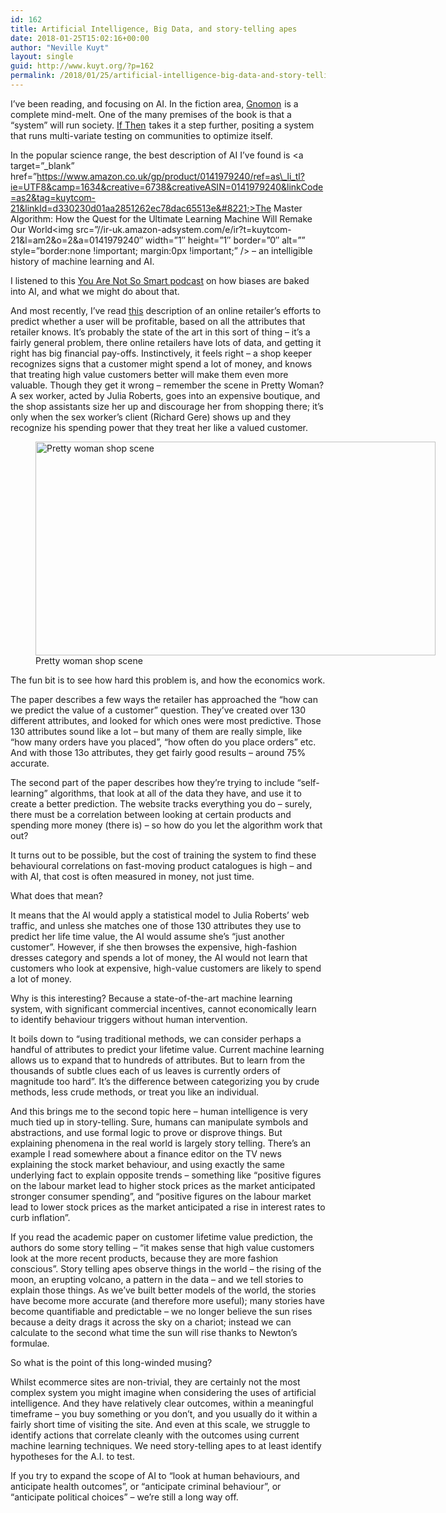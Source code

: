 ```yaml
---
id: 162
title: Artificial Intelligence, Big Data, and story-telling apes
date: 2018-01-25T15:02:16+00:00
author: "Neville Kuyt"
layout: single
guid: http://www.kuyt.org/?p=162
permalink: /2018/01/25/artificial-intelligence-big-data-and-story-telling-apes/
---
```

I&#8217;ve been reading, and focusing on AI. In the fiction area, <a href="https://www.amazon.co.uk/gp/product/1785151274/ref=as_li_tl?ie=UTF8&camp=1634&creative=6738&creativeASIN=1785151274&linkCode=as2&tag=kuytcom-21&linkId=ff65ce152a4e86cb3f1b6b59ef1a7ff9" target="_blank" rel="noopener">Gnomon</a><img loading="lazy" style="border: none !important; margin: 0px !important;" src="//ir-uk.amazon-adsystem.com/e/ir?t=kuytcom-21&l=am2&o=2&a=1785151274" alt="" width="1" height="1" border="0" /> is a complete mind-melt. One of the many premises of the book is that a &#8220;system&#8221; will run society. <a href="https://www.amazon.co.uk/gp/product/0857664719/ref=as_li_tl?ie=UTF8&camp=1634&creative=6738&creativeASIN=0857664719&linkCode=as2&tag=kuytcom-21&linkId=4188847b668562cd89112cd8c3596c06" target="_blank" rel="noopener">If Then</a><img loading="lazy" style="border: none !important; margin: 0px !important;" src="//ir-uk.amazon-adsystem.com/e/ir?t=kuytcom-21&l=am2&o=2&a=0857664719" alt="" width="1" height="1" border="0" /> takes it a step further, positing a system that runs multi-variate testing on communities to optimize itself.

In the popular science range, the best description of AI I&#8217;ve found is <a target=&#8221;\_blank&#8221; href=&#8221;https://www.amazon.co.uk/gp/product/0141979240/ref=as\_li_tl?ie=UTF8&camp=1634&creative=6738&creativeASIN=0141979240&linkCode=as2&tag=kuytcom-21&linkId=d330230d01aa2851262ec78dac65513e&#8221;>The Master Algorithm: How the Quest for the Ultimate Learning Machine Will Remake Our World</a><img src=&#8221;//ir-uk.amazon-adsystem.com/e/ir?t=kuytcom-21&l=am2&o=2&a=0141979240&#8243; width=&#8221;1&#8243; height=&#8221;1&#8243; border=&#8221;0&#8243; alt=&#8221;&#8221; style=&#8221;border:none !important; margin:0px !important;&#8221; /> &#8211; an intelligible history of machine learning and AI.

I listened to this [You Are Not So Smart podcast](https://youarenotsosmart.com/2017/11/20/yanss-115-how-we-transferred-our-biases-into-our-machines-and-what-we-can-do-about-it/) on how biases are baked into AI, and what we might do about that.

And most recently, I&#8217;ve read [this](https://arxiv.org/pdf/1703.02596.pdf) description of an online retailer&#8217;s efforts to predict whether a user will be profitable, based on all the attributes that retailer knows. It&#8217;s probably the state of the art in this sort of thing &#8211; it&#8217;s a fairly general problem, there online retailers have lots of data, and getting it right has big financial pay-offs. Instinctively, it feels right &#8211; a shop keeper recognizes signs that a customer might spend a lot of money, and knows that treating high value customers better will make them even more valuable. Though they get it wrong &#8211; remember the scene in Pretty Woman? A sex worker, acted by Julia Roberts, goes into an expensive boutique, and the shop assistants size her up and discourage her from shopping there; it&#8217;s only when the sex worker&#8217;s client (Richard Gere) shows up and they recognize his spending power that they treat her like a valued customer.

<figure style="width: 640px" class="wp-caption alignleft"><img loading="lazy" class="size-medium" src="https://atypified.files.wordpress.com/2014/05/pretty-woman-shopping-scene-2.jpg?w=640" alt="Pretty woman shop scene" width="640" height="342" /><figcaption class="wp-caption-text">Pretty woman shop scene</figcaption></figure>

The fun bit is to see how hard this problem is, and how the economics work.

The paper describes a few ways the retailer has approached the &#8220;how can we predict the value of a customer&#8221; question. They&#8217;ve created over 130 different attributes, and looked for which ones were most predictive. Those 130 attributes sound like a lot &#8211; but many of them are really simple, like &#8220;how many orders have you placed&#8221;, &#8220;how often do you place orders&#8221; etc. And with those 13o attributes, they get fairly good results &#8211; around 75% accurate.

The second part of the paper describes how they&#8217;re trying to include &#8220;self-learning&#8221; algorithms, that look at all of the data they have, and use it to create a better prediction. The website tracks everything you do &#8211; surely, there must be a correlation between looking at certain products and spending more money (there is) &#8211; so how do you let the algorithm work that out?

It turns out to be possible, but the cost of training the system to find these behavioural correlations on fast-moving product catalogues is high &#8211; and with AI, that cost is often measured in money, not just time.

What does that mean?

It means that the AI would apply a statistical model to Julia Roberts&#8217; web traffic, and unless she matches one of those 130 attributes they use to predict her life time value, the AI would assume she&#8217;s &#8220;just another customer&#8221;. However, if she then browses the expensive, high-fashion dresses category and spends a lot of money, the AI would not learn that customers who look at expensive, high-value customers are likely to spend a lot of money.

Why is this interesting? Because a state-of-the-art machine learning system, with significant commercial incentives, cannot economically learn to identify behaviour triggers without human intervention.

It boils down to &#8220;using traditional methods, we can consider perhaps a handful of attributes to predict your lifetime value. Current machine learning allows us to expand that to hundreds of attributes. But to learn from the thousands of subtle clues each of us leaves is currently orders of magnitude too hard&#8221;. It&#8217;s the difference between categorizing you by crude methods, less crude methods, or treat you like an individual.

And this brings me to the second topic here &#8211; human intelligence is very much tied up in story-telling. Sure, humans can manipulate symbols and abstractions, and use formal logic to prove or disprove things. But explaining phenomena in the real world is largely story telling. There&#8217;s an example I read somewhere about a finance editor on the TV news explaining the stock market behaviour, and using exactly the same underlying fact to explain opposite trends &#8211; something like &#8220;positive figures on the labour market lead to higher stock prices as the market anticipated stronger consumer spending&#8221;, and &#8220;positive figures on the labour market lead to lower stock prices as the market anticipated a rise in interest rates to curb inflation&#8221;.

If you read the academic paper on customer lifetime value prediction, the authors do some story telling &#8211; &#8220;it makes sense that high value customers look at the more recent products, because they are more fashion conscious&#8221;. Story telling apes observe things in the world &#8211; the rising of the moon, an erupting volcano, a pattern in the data &#8211; and we tell stories to explain those things. As we&#8217;ve built better models of the world, the stories have become more accurate (and therefore more useful); many stories have become quantifiable and predictable &#8211; we no longer believe the sun rises because a deity drags it across the sky on a chariot; instead we can calculate to the second what time the sun will rise thanks to Newton&#8217;s formulae.

So what is the point of this long-winded musing?

Whilst ecommerce sites are non-trivial, they are certainly not the most complex system you might imagine when considering the uses of artificial intelligence. And they have relatively clear outcomes, within a meaningful timeframe &#8211; you buy something or you don&#8217;t, and you usually do it within a fairly short time of visiting the site. And even at this scale, we struggle to identify actions that correlate cleanly with the outcomes using current machine learning techniques. We need story-telling apes to at least identify hypotheses for the A.I. to test.

If you try to expand the scope of AI to &#8220;look at human behaviours, and anticipate health outcomes&#8221;, or &#8220;anticipate criminal behaviour&#8221;, or &#8220;anticipate political choices&#8221; &#8211; we&#8217;re still a long way off.

&nbsp;
